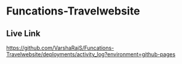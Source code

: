 # Funcations-Travelwebsite

## Live Link
https://github.com/VarshaRajS/Funcations-Travelwebsite/deployments/activity_log?environment=github-pages
